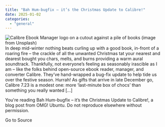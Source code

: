 ```yaml
---
title: "Bah Hum-bugfix – it’s the Christmas Update to Calibre!"
date: 2025-01-02
categories: 
  - "general"
---
```


![Calibre Ebook Manager logo on a cutout against a pile of books (image from Unsplash)](https://i0.wp.com/www.omgubuntu.co.uk/wp-content/uploads/2023/12/calibre-ebook-manager-app.jpg?resize=406%2C232&ssl=1)In deep mid-winter nothing beats curling up with a good book, in-front of a roaring fire – the crackle of all the unwanted Christmas tat your nearest and dearest bought you chars, melts, and burns providing a warm aural soundtrack. Thankfully, not everyone’s feeling as seasonably irascible as I am – like the folks behind open-source ebook reader, manager, and converter Calibre. They’ve hand-wrapped a bug-fix update to help tide us over the festive season. Hurrah! As gifts that arrive in late December go, Calibre 7.23 is a modest one: more ‘last-minute box of chocs’ than something you really wanted \[…\]

You're reading Bah Hum-bugfix – it’s the Christmas Update to Calibre!, a blog post from OMG! Ubuntu. Do not reproduce elsewhere without permission.

Go to Source

